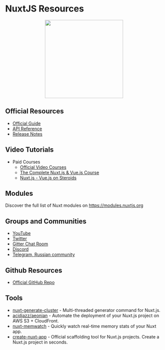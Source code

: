 # NuxtJS Resources

<div align="center">
	<code><img height="250" src="https://camo.githubusercontent.com/49c42d378786095b27eaf4d9b5241612b03abd30705a919aa2aa0efdc5e9d907/68747470733a2f2f6e7578746a732e6f72672f6d6574615f3430302e706e67"></code>
</div>

## Official Resources
- [Official Guide](https://nuxtjs.org/guide)
- [API Reference](https://nuxtjs.org/api)
- [Release Notes](https://github.com/nuxt/nuxt.js/releases)

## Video Tutorials 
- Paid Courses
  - [Official Video Courses](https://masteringnuxt.com/?utm_source=nuxt&utm_medium=link&utm_campaign=navbar_link)
  - [The Complete Nuxt.js & Vue.js Course](https://www.udemy.com/course/the-complete-nuxtjs-vuejs-course-self-promo-app/)
  - [Nuxt.js - Vue.js on Steroids](https://www.udemy.com/course/nuxtjs-vuejs-on-steroids/)

## Modules

Discover the full list of Nuxt modules on https://modules.nuxtjs.org

## Groups and Communities

- [YouTube](https://www.youtube.com/channel/UCJ9jj5YMzo-HsyM6WG9Q_Lg)
- [Twitter](https://twitter.com/nuxt_js)
- [Gitter Chat Room](https://gitter.im/nuxt/nuxt.js)
- [Discord](https://discordapp.com/invite/VApZF5W)
- [Telegram, Russian community](https://t.me/nuxtjs_ru)

## Github Resources
- [Official GitHub Repo](https://github.com/nuxt/nuxt.js) 

## Tools

- [nuxt-generate-cluster](https://github.com/nuxt-community/nuxt-generate-cluster) - Multi-threaded generator command for Nuxt.js.
- [acidjazz/aeonian](https://github.com/acidjazz/aeonian) - Automate the deployment of your Nuxt.js project on AWS S3 + CloudFront.
- [nuxt-memwatch](https://github.com/pimlie/nuxt-memwatch) - Quickly watch real-time memory stats of your Nuxt app.
- [create-nuxt-app](https://github.com/nuxt/create-nuxt-app) - Official scaffolding tool for Nuxt.js projects. Create a Nuxt.js project in seconds.